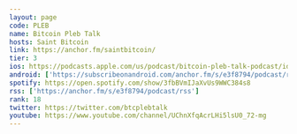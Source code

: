 ```yaml
---
layout: page
code: PLEB
name: Bitcoin Pleb Talk
hosts: Saint Bitcoin
link: https://anchor.fm/saintbitcoin/
tier: 3
ios: https://podcasts.apple.com/us/podcast/bitcoin-pleb-talk-podcast/id1481505187
android: ['https://subscribeonandroid.com/anchor.fm/s/e3f8794/podcast/rss']
spotify: https://open.spotify.com/show/3fbBVmIJaXvUs9WWC384s8
rss: ['https://anchor.fm/s/e3f8794/podcast/rss']
rank: 18
twitter: https://twitter.com/btcplebtalk
youtube: https://www.youtube.com/channel/UChnXfqAcrLHi5lsU0_72-mg
---
```

